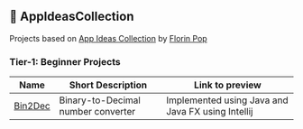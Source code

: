 ## :ledger: AppIdeasCollection
Projects based on [App Ideas Collection](https://github.com/florinpop17/app-ideas) by [Florin Pop](https://github.com/florinpop17)

### Tier-1: Beginner Projects

| Name                                | Short Description                             | Link to preview                       |
| ----------------------------------- | --------------------------------------------- | ------------------------------------- |
| [Bin2Dec](https://github.com/radiegues06/AppIdeasCollection/tree/master/Beginner%20Projects/Bin2Dec)                           | Binary-to-Decimal number converter            | Implemented using Java and Java FX using Intellij     |
